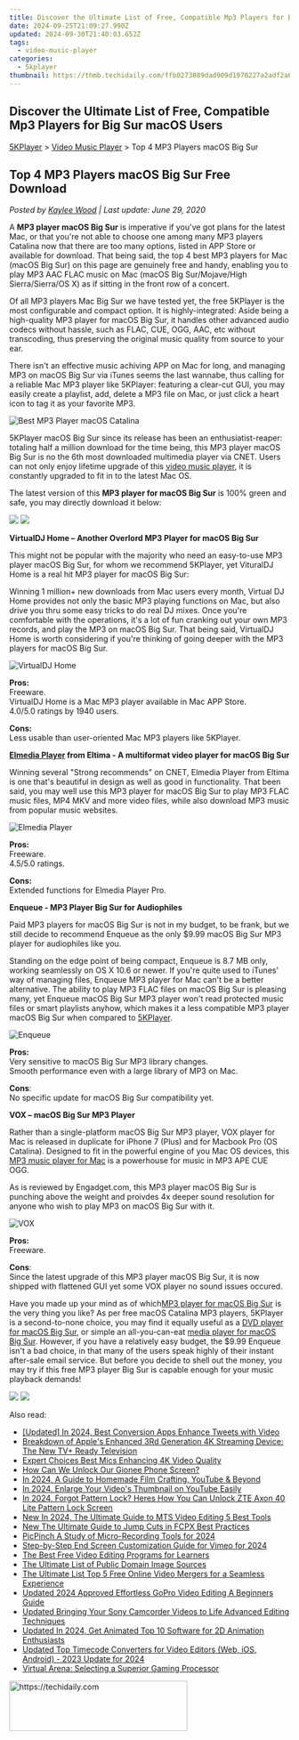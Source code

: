 ```yaml
---
title: Discover the Ultimate List of Free, Compatible Mp3 Players for Big Sur macOS Users
date: 2024-09-25T21:09:27.990Z
updated: 2024-09-30T21:40:03.652Z
tags:
  - video-music-player
categories:
  - 5kplayer
thumbnail: https://thmb.techidaily.com/ffb0273089dad909d1970227a2adf2a6505fbce5d7b047cb362f211ef1496185.jpg
---
```


## Discover the Ultimate List of Free, Compatible Mp3 Players for Big Sur macOS Users

[5KPlayer](https://tools.techidaily.com/5kplayer/products/) \> [Video Music Player](https://tools.techidaily.com/5kplayer/video-music-player/) \> Top 4 MP3 Players macOS Big Sur 

## Top 4 MP3 Players macOS Big Sur Free Download

 _Posted by [Kaylee Wood](https://www.quora.com/profile/Amanda-Hu-21) | Last update: June 29, 2020_

A **MP3 player macOS Big Sur** is imperative if you've got plans for the latest Mac, or that you're not able to choose one among many MP3 players Catalina now that there are too many options, listed in APP Store or available for download. That being said, the top 4 best MP3 players for Mac (macOS Big Sur) on this page are genuinely free and handy, enabling you to play MP3 AAC FLAC music on Mac (macOS Big Sur/Mojave/High Sierra/Sierra/OS X) as if sitting in the front row of a concert.

Of all MP3 players Mac Big Sur we have tested yet, the free 5KPlayer is the most configurable and compact option. It is highly-integrated: Aside being a high-quality MP3 player for macOS Big Sur, it handles other advanced audio codecs without hassle, such as FLAC, CUE, OGG, AAC, etc without transcoding, thus preserving the original music quality from source to your ear.

There isn't an effective music achiving APP on Mac for long, and managing MP3 on macOS Big Sur via iTunes seems the last wannabe, thus calling for a reliable Mac MP3 player like 5KPlayer: featuring a clear-cut GUI, you may easily create a playlist, add, delete a MP3 file on Mac, or just click a heart icon to tag it as your favorite MP3.

![Best MP3 Player macOS Catalina](https://www.5kplayer.com/video-music-player/img/5kplayer-mp3-player-sierra.jpg) 

5KPlayer macOS Big Sur since its release has been an enthusiatist-reaper: totaling half a million download for the time being, this MP3 player macOS Big Sur is no the 6th most downloaded multimedia player via CNET. Users can not only enjoy lifetime upgrade of this [video music player](https://tools.techidaily.com/5kplayer/video-music-player/), it is constantly upgraded to fit in to the latest Mac OS.

The latest version of this **MP3 player for macOS Big Sur** is 100% green and safe, you may directly download it below:

[![](https://www.5kplayer.com/video-music-player/../button/freedownbackmac.png)](https://tools.techidaily.com/5kplayer/products/) [![](https://www.5kplayer.com/video-music-player/../button/freedownwhitewin.png)](https://tools.techidaily.com/5kplayer/products/) 

**VirtualDJ Home – Another Overlord MP3 Player for macOS Big Sur**

This might not be popular with the majority who need an easy-to-use MP3 player macOS Big Sur, for whom we recommend 5KPlayer, yet VituralDJ Home is a real hit MP3 player for macOS Big Sur:

Winning 1 million+ new downloads from Mac users every month, Virtual DJ Home provides not only the basic MP3 playing functions on Mac, but also drive you thru some easy tricks to do real DJ mixes. Once you're comfortable with the operations, it's a lot of fun cranking out your own MP3 records, and play the MP3 on macOS Big Sur. That being said, VirtualDJ Home is worth considering if you're thinking of going deeper with the MP3 players for macOS Big Sur.

![VirtualDJ Home](https://www.5kplayer.com/video-music-player/img/virtualdjhome-mp3-player-mac-os-sierra2.jpg) 

**Pros:**  
 Freeware.  
 VirtualDJ Home is a Mac MP3 player available in Mac APP Store.  
 4.0/5.0 ratings by 1940 users.

**Cons:**  
 Less usable than user-oriented Mac MP3 players like 5KPlayer.

**[Elmedia Player](https://tools.techidaily.com/eltima/products/) from Eltima - A multiformat video player for macOS Big Sur**

Winning several "Strong recommends" on CNET, Elmedia Player from Eltima is one that's beautiful in design as well as good in functionality. That been said, you may well use this MP3 player for macOS Big Sur to play MP3 FLAC music files, MP4 MKV and more video files, while also download MP3 music from popular music websites.

![Elmedia Player](https://www.5kplayer.com/video-music-player/img/elmedia-player-mac.jpg) 

**Pros:**  
 Freeware.  
 4.5/5.0 ratings.

**Cons:**  
 Extended functions for Elmedia Player Pro.

**Enqueue - MP3 Player Big Sur for Audiophiles**

Paid MP3 players for macOS Big Sur is not in my budget, to be frank, but we still decide to recommend Enqueue as the only $9.99 macOS Big Sur MP3 player for audiophiles like you. 

Standing on the edge point of being compact, Enqueue is 8.7 MB only, working seamlessly on OS X 10.6 or newer. If you're quite used to iTunes' way of managing files, Enqueue MP3 player for Mac can't be a better alternative. The ability to play MP3 FLAC files on macOS Big Sur is pleasing many, yet Enqueue macOS Big Sur MP3 player won't read protected music files or smart playlists anyhow, which makes it a less compatible MP3 player macOS Big Sur when compared to [5KPlayer](https://tools.techidaily.com/5kplayer/video-music-player/).

![Enqueue](https://www.5kplayer.com/video-music-player/img/enqueue-mp3-player-macos-sierra.png) 

**Pros:**  
 Very sensitive to macOS Big Sur MP3 library changes.  
 Smooth performance even with a large library of MP3 on Mac.

**Cons**:  
 No specific update for macOS Big Sur compatibility yet.  

**VOX – macOS Big Sur MP3 Player**

Rather than a single-platform macOS Big Sur MP3 player, VOX player for Mac is released in duplicate for iPhone 7 (Plus) and for Macbook Pro (OS Catalina). Designed to fit in the powerful engine of you Mac OS devices, this [MP3 music player for Mac](https://tools.techidaily.com/5kplayer/video-music-player/) is a powerhouse for music in MP3 APE CUE OGG. 

As is reviewed by Engadget.com, this MP3 player macOS Big Sur is punching above the weight and proivdes 4x deeper sound resolution for anyone who wish to play MP3 on macOS Big Sur with it.

![VOX](https://www.5kplayer.com/video-music-player/img/vox-mp3-player-mac-os-sierra2.jpg) 

**Pros:**  
 Freeware.

**Cons**:  
 Since the latest upgrade of this MP3 player macOS Big Sur, it is now shipped with flattened GUI yet some VOX player no sound issues occured.

Have you made up your mind as of which[MP3 player for macOS Big Sur](https://tools.techidaily.com/5kplayer/video-music-player/) is the very thing you like? As per free macOS Catalina MP3 players, 5KPlayer is a second-to-none choice, you may find it equally useful as a [DVD player for macOS Big Sur](https://tools.techidaily.com/5kplayer/video-music-player/), or simple an all-you-can-eat [media player for macOS Big Sur](https://tools.techidaily.com/5kplayer/video-music-player/). However, if you have a relatively easy budget, the $9.99 Enqueue isn't a bad choice, in that many of the users speak highly of their instant after-sale email service. But before you decide to shell out the money, you may try if this free MP3 player Big Sur is capable enough for your music playback demands!

[![](https://www.5kplayer.com/video-music-player/../button/freedownbackmac.png)](https://tools.techidaily.com/5kplayer/products/) [![](https://www.5kplayer.com/video-music-player/../button/freedownwhitewin.png)](https://tools.techidaily.com/5kplayer/products/)

<ins class="adsbygoogle"
     style="display:block"
     data-ad-format="autorelaxed"
     data-ad-client="ca-pub-7571918770474297"
     data-ad-slot="1223367746"></ins>

<ins class="adsbygoogle"
     style="display:block"
     data-ad-client="ca-pub-7571918770474297"
     data-ad-slot="8358498916"
     data-ad-format="auto"
     data-full-width-responsive="true"></ins>

<span class="atpl-alsoreadstyle">Also read:</span>
<div><ul>
<li><a href="https://article-posts.techidaily.com/updated-in-2024-best-conversion-apps-enhance-tweets-with-video/"><u>[Updated] In 2024, Best Conversion Apps Enhance Tweets with Video</u></a></li>
<li><a href="https://tech-recovery.techidaily.com/breakdown-of-apples-enhanced-3rd-generation-4k-streaming-device-the-new-tvplus-ready-television/"><u>Breakdown of Apple's Enhanced 3Rd Generation 4K Streaming Device: The New TV+ Ready Television</u></a></li>
<li><a href="https://extra-resources.techidaily.com/expert-choices-best-mics-enhancing-4k-video-quality/"><u>Expert Choices Best Mics Enhancing 4K Video Quality</u></a></li>
<li><a href="https://android-unlock.techidaily.com/how-can-we-unlock-our-gionee-phone-screen-by-drfone-android/"><u>How Can We Unlock Our Gionee Phone Screen?</u></a></li>
<li><a href="https://youtube-sure.techidaily.com/24-a-guide-to-homemade-film-crafting-youtube-and-beyond/"><u>In 2024, A Guide to Homemade Film Crafting, YouTube & Beyond</u></a></li>
<li><a href="https://youtube-video-recordings.techidaily.com/in-2024-enlarge-your-videos-thumbnail-on-youtube-easily/"><u>In 2024, Enlarge Your Video's Thumbnail on YouTube Easily</u></a></li>
<li><a href="https://unlock-android.techidaily.com/in-2024-forgot-pattern-lock-heres-how-you-can-unlock-zte-axon-40-lite-pattern-lock-screen-by-drfone-android/"><u>In 2024, Forgot Pattern Lock? Heres How You Can Unlock ZTE Axon 40 Lite Pattern Lock Screen</u></a></li>
<li><a href="https://video-ai-editor.techidaily.com/new-in-2024-the-ultimate-guide-to-mts-video-editing-5-best-tools/"><u>New In 2024, The Ultimate Guide to MTS Video Editing 5 Best Tools</u></a></li>
<li><a href="https://video-ai-editor.techidaily.com/new-the-ultimate-guide-to-jump-cuts-in-fcpx-best-practices/"><u>New The Ultimate Guide to Jump Cuts in FCPX Best Practices</u></a></li>
<li><a href="https://screen-capture.techidaily.com/picpinch-a-study-of-micro-recording-tools-for-2024/"><u>PicPinch A Study of Micro-Recording Tools for 2024</u></a></li>
<li><a href="https://vimeo-videos.techidaily.com/step-by-step-end-screen-customization-guide-for-vimeo-for-2024/"><u>Step-by-Step End Screen Customization Guide for Vimeo for 2024</u></a></li>
<li><a href="https://video-ai-editor.techidaily.com/the-best-free-video-editing-programs-for-learners/"><u>The Best Free Video Editing Programs for Learners</u></a></li>
<li><a href="https://video-ai-editor.techidaily.com/the-ultimate-list-of-public-domain-image-sources/"><u>The Ultimate List of Public Domain Image Sources</u></a></li>
<li><a href="https://video-ai-editor.techidaily.com/the-ultimate-list-top-5-free-online-video-mergers-for-a-seamless-experience/"><u>The Ultimate List Top 5 Free Online Video Mergers for a Seamless Experience</u></a></li>
<li><a href="https://video-ai-editor.techidaily.com/updated-2024-approved-effortless-gopro-video-editing-a-beginners-guide/"><u>Updated 2024 Approved Effortless GoPro Video Editing A Beginners Guide</u></a></li>
<li><a href="https://video-ai-editor.techidaily.com/updated-bringing-your-sony-camcorder-videos-to-life-advanced-editing-techniques/"><u>Updated Bringing Your Sony Camcorder Videos to Life Advanced Editing Techniques</u></a></li>
<li><a href="https://video-ai-editor.techidaily.com/updated-in-2024-get-animated-top-10-software-for-2d-animation-enthusiasts/"><u>Updated In 2024, Get Animated Top 10 Software for 2D Animation Enthusiasts</u></a></li>
<li><a href="https://video-ai-editor.techidaily.com/updated-top-timecode-converters-for-video-editors-web-ios-android-2023-update-for-2024/"><u>Updated Top Timecode Converters for Video Editors (Web, iOS, Android) - 2023 Update for 2024</u></a></li>
<li><a href="https://games-able.techidaily.com/virtual-arena-selecting-a-superior-gaming-processor/"><u>Virtual Arena: Selecting a Superior Gaming Processor</u></a></li>
</ul></div>

<!-- affiliate ads begin -->
<a href="https://wigfever.sjv.io/c/5597632/2014850/22899" target="_top" id="2014850">
  <img src="//a.impactradius-go.com/display-ad/22899-2014850" border="0" alt="https://techidaily.com" width="320" height="90"/>
</a>
<img height="0" width="0" src="https://wigfever.sjv.io/i/5597632/2014850/22899" style="position:absolute;visibility:hidden;" border="0" />
<!-- affiliate ads end -->

